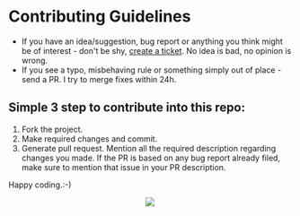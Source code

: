 # Contributing Guidelines

- If you have an idea/suggestion, bug report or anything you think might be of interest - don't be shy, 
[create a ticket](https://github.com/kevalpatel2106/github-issue-notifier/issues/new). No idea is bad, no opinion is wrong. 
- If you see a typo, misbehaving rule or something simply out of place - send a PR. I try to merge fixes within 24h.

## Simple 3 step to contribute into this repo:
1. Fork the project. 
2. Make required changes and commit. 
3. Generate pull request. Mention all the required description regarding changes you made. If the PR is based on any bug report already filed, make sure to mention that issue in your PR description.

Happy coding.:-)

<div align="center">
<img src="https://cloud.githubusercontent.com/assets/370176/26526332/03bb8ac2-432c-11e7-89aa-da3cd1c0e9cb.png">
</div>
